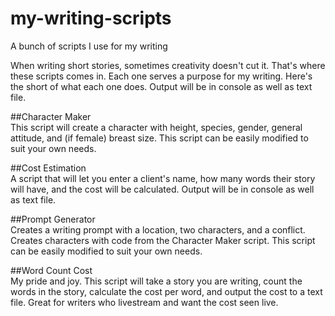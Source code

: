 # my-writing-scripts
A bunch of scripts I use for my writing

When writing short stories, sometimes creativity doesn't cut it. That's where these scripts comes in. Each one serves a purpose for my writing. Here's the short of what each one does. Output will be in console as well as text file.

##Character Maker  
This script will create a character with height, species, gender, general attitude, and (if female) breast size. This script can be easily modified to suit your own needs.

##Cost Estimation  
A script that will let you enter a client's name, how many words their story will have, and the cost will be calculated. Output will be in console as well as text file.

##Prompt Generator  
Creates a writing prompt with a location, two characters, and a conflict.  Creates characters with code from the Character Maker script. This script can be easily modified to suit your own needs.

##Word Count Cost  
My pride and joy. This script will take a story you are writing, count the words in the story, calculate the cost per word, and output the cost to a text file. Great for writers who livestream and want the cost seen live.

